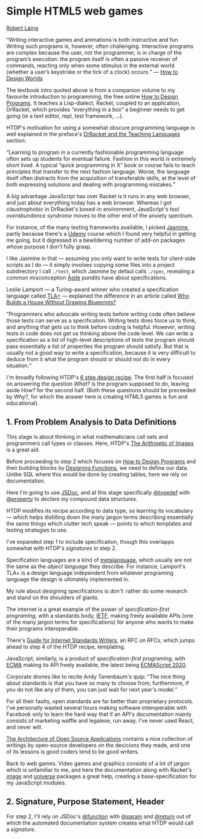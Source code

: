<h1>Simple HTML5 web games</h1>

<p><a href="https://twitter.com/RobertLaing6">Robert Laing</a></p>

<q>Writing interactive games and animations is both instructive and fun. Writing such programs is, however,
often challenging. Interactive programs are complex because the user, not the programmer, is in charge of
the program’s execution: the program itself is often a passive receiver of commands, reacting only when some 
stimulus in the external world (whether a user’s keystroke or the tick of a clock) occurs.</q> &mdash;
<a href="https://world.cs.brown.edu/1/htdw-v1.pdf">How to Design Worlds</a>

The textbook intro quoted above is from a companion volume to my favourite introduction to programming, the free online 
<a href="https://htdp.org">How to Design Programs</a>. It teaches a Lisp-dialect, Racket, coupled to an application,
DrRacket, which provides <q>everything in a box</q> a beginner needs to get going (ie a text editor, repl, 
test framework, ...).

HTDP's motivation for using a somewhat obscure programming language is well explained in the preface's
<a href="https://htdp.org/2020-5-6/Book/part_preface.html#%28part._drtl%29">DrRacket and the Teaching Languages</a>
section:

<q>Learning to program in a currently fashionable programming language often sets up students for eventual failure. 
Fashion in this world is extremely short lived. A typical “quick programming in X” book or course fails to teach principles 
that transfer to the next fashion language. Worse, the language itself often distracts from the acquisition of 
transferable skills, at the level of both expressing solutions and dealing with programming mistakes.</q>

A big advantage JavaScript has over Racket is it runs in any web browser, and just about everything today has a web
browser. Whereas I got claustrophobic in DrRacket's boxed-in environment, JavaScript's <em>tool overabundance syndrome</em>
moves to the other end of the anxiety spectrum.
 
For instance, of the many testing frameworks available, I picked <a href="https://jasmine.github.io/">Jasmine</a>,
partly because there's a
<a href="https://www.udemy.com/course/unit-testing-your-javascript-with-jasmine/">Udemy</a> course which I found very
helpful in getting me going, but it digressed in a bewildering number of add-on packages whose purpose I don't fully grasp.

I like Jasmine in that &mdash; assuming you only want to write tests for client-side scripts as I do &mdash; it simply involves
copying some files into a project subdirectory I call <code>./test</code>, which Jasmine by defaul calls <code>./spec</code>,
revealing a common misconception <a href="https://www.agilealliance.org/agile101/">Agile</a> pundits have about
specifications.

Leslie Lamport &mdash; a Turing-award winner who created a specification language called
<a href="https://lamport.azurewebsites.net/tla/tla.html">TLA+</a> &mdash; explained the difference in an article called
<a href="https://cacm.acm.org/magazines/2015/4/184705-who-builds-a-house-without-drawing-blueprints/fulltext">
Who Builds a House Without Drawing Blueprints?</a>

<q>Programmers who advocate writing tests before writing code often believe those tests can serve as a specification. 
Writing tests does force us to think, and anything that gets us to think before coding is helpful. However, writing 
tests in code does not get us thinking above the code level. We can write a specification as a list of high-level 
descriptions of tests the program should pass essentially a list of properties the program should satisfy. 
But that is usually not a good way to write a specification, because it is very difficult to deduce from it what 
the program should or should not do in every situation.</q>

I'm broadly following HTDP's <a href="https://htdp.org/2020-5-6/Book/part_preface.html#%28part._sec~3asystematic-design%29">
6 step design recipe</a>. The first half is focused on answering the question <em>What?</em> is the program supposed
to do, leaving aside <em>How?</em> for the second half. (Both these questions should be preceeded by <em>Why?</em>,
for which the answer here is creating HTML5 games is fun and educational).

<h2>1. From Problem Analysis to Data Definitions</h2>

This stage is about thinking in what mathematicians call sets and programmers call types or classes.
Here, HTDP's <a href="https://htdp.org/2020-5-6/Book/part_one.html#%28part._sec~3aarith-images%29">
The Arithmetic of Images</a> is a great aid.

Before proceeding to step 2 which focuses on
<a href="https://htdp.org/2020-5-6/Book/part_one.html#%28part._ch~3ahtdp%29">How to Design Programs</a> and their building
blocks by <a href="https://htdp.org/2020-5-6/Book/part_one.html#%28part._sec~3adesign-func%29">Designing Functions</a>,
we need to define our data. Unlike SQL where this would be done by creating tables, here we rely on documentation.

Here I'm going to use <a href="https://jsdoc.app/">JSDoc</a>, and at this stage
specifically <a href="https://jsdoc.app/tags-typedef.html">@typedef</a> with 
<a href="https://jsdoc.app/tags-property.html">@property</a> to <em>declare</em> my compound data structures.

HTDP modifies its recipe according to data type, so learning its vocabulary &mdash; which helps distilling down
the many jargon terms describing essentially the same things which clutter tech speak &mdash; points to which
templates and testing strategies to use.

I've expanded step 1 to include specification, though this overlapps somewhat with HTDP's <em>signatures</em> in step 2.

Specification languages are a kind of <a href="https://en.wikipedia.org/wiki/Metalanguage">metalanguage</a>,
which usually are not the same as the <em>object language</em> they describe. For instance, Lamport's TLA+ is a
design language independent from whatever programing language the design is ultimately implemented in.

My rule about designing specifications is <em>don't</em>: rather do some research and stand on the shoulders of giants.

The internet is a great example of the power of <em>specification-first programing</em>, with a standards body,
<a href="https://tools.ietf.org/">IETF</a>, making freely available APIs (one of the many jargon terms for
specifications) for anyone who wants to make their programs interoperable.

There's <a href="https://tools.ietf.org/html/rfc2360">Guide for Internet Standards Writers</a>, an RFC on RFCs,
which jumps ahead to step 4 of the HTDP recipe, templating.

JavaScript, similarly, is a product of <em>specification-first programing</em>, with
<a href="https://www.ecma-international.org/">ECMA</a> making its API freely available, the latest being
<a href="https://www.ecma-international.org/ecma-262/11.0/index.html">ECMAScript 2020</a>.

Corporate drones like to recite Andy Tanenbaum's quip: <q>The nice thing about standards is that you have so 
many to choose from; furthermore, if you do not like any of them, you can just wait for next year's model.</q>

For all their faults, open standards are far better than proprietary protocols. I've personally wasted several hours
making software interoperable with Facebook only to learn the hard way that if an API's documentation mainly consists 
of marketing waffle and legalese, run away. I've never used React, and never will.

<a href="http://aosabook.org/en/index.html">The Architecture of Open Source Applications</a> contains a nice
collection of writings by open-source developers on the decicions they made, and one of its lessons is good
coders tend to be good writers.

Back to web games. Video games and graphics consists of a lot of jargon which is unfamiliar to me, and here the documentation
along with Racket's <a href="https://docs.racket-lang.org/teachpack/2htdpimage.html">image</a> and
<a href="https://docs.racket-lang.org/teachpack/2htdpuniverse.html#%28part._world-example%29">
universe</a> packages a great help, creating a base-specification for my JavaScript modules.



<h2>2. Signature, Purpose Statement, Header</h2>


For step 2, I'll rely on JSDoc's <a href="https://jsdoc.app/tags-function.html">@function</a> with
<a href="https://jsdoc.app/tags-param.html">@param</a> and 
<a href="https://jsdoc.app/tags-returns.html">@return</a> out of which the automated documentation system creates
what HTDP would call a <em>signature</em>.




